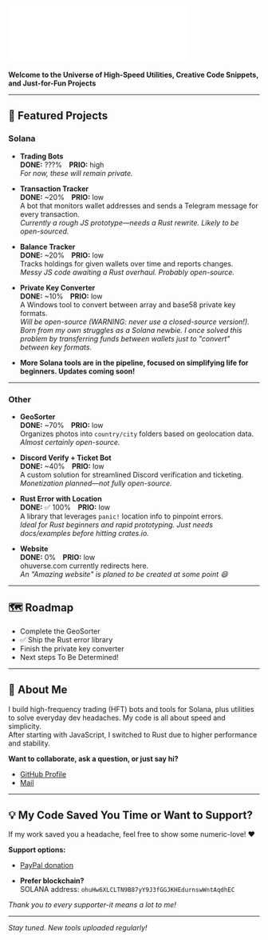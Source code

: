 ![OhuVerse_Logo](./assets/logo_white_transparent_bg.png)

**Welcome to the Universe of High-Speed Utilities, Creative Code Snippets, and Just-for-Fun Projects**

---

## 🚀 Featured Projects

### **Solana**

- **Trading Bots**  
  **DONE:** ???% **PRIO:** high  
  *For now, these will remain private.*

- **Transaction Tracker**  
  **DONE:** ~20% **PRIO:** low  
  A bot that monitors wallet addresses and sends a Telegram message for every transaction.  
  *Currently a rough JS prototype—needs a Rust rewrite. Likely to be open-sourced.*

- **Balance Tracker**  
  **DONE:** ~20% **PRIO:** low  
  Tracks holdings for given wallets over time and reports changes.  
  *Messy JS code awaiting a Rust overhaul. Probably open-source.*

- **Private Key Converter**  
  **DONE:** ~10% **PRIO:** low  
  A Windows tool to convert between array and base58 private key formats.  
  *Will be open-source (WARNING: never use a closed-source version!).  
  Born from my own struggles as a Solana newbie. I once solved this problem by transferring funds between wallets just to "convert" between key formats.*

- **More Solana tools are in the pipeline, focused on simplifying life for beginners. Updates coming soon!**

---
### **Other**
- **GeoSorter**  
  **DONE:** ~70% **PRIO:** low  
  Organizes photos into `country/city` folders based on geolocation data.  
  *Almost certainly open-source.*

- **Discord Verify + Ticket Bot**  
  **DONE:** ~40% **PRIO:** low  
  A custom solution for streamlined Discord verification and ticketing.  
  *Monetization planned—not fully open-source.*

- **Rust Error with Location**  
  **DONE:** ✅ 100% **PRIO:** low  
  A library that leverages `panic!` location info to pinpoint errors.  
  *Ideal for Rust beginners and rapid prototyping. Just needs docs/examples before hitting crates.io.*

- **Website**  
  **DONE:** 0% **PRIO:** low  
  ohuverse.com currently redirects here.  
  *An "Amazing website" is planed to be created at some point 😄*

---

## 🗺️ Roadmap

- Complete the GeoSorter
- ✅ Ship the Rust error library
- Finish the private key converter
- Next steps To Be Determined!

---

## 👋 About Me

I build high-frequency trading (HFT) bots and tools for Solana, plus utilities to solve everyday dev headaches. My code is all about speed and simplicity.  
After starting with JavaScript, I switched to Rust due to higher performance and stability.

**Want to collaborate, ask a question, or just say hi?**

- [GitHub Profile](https://github.com/OHUVERSE)  
- [Mail](gh_contact@ohuverse.com)

---

## 💡 My Code Saved You Time or Want to Support?

If my work saved you a headache, feel free to show some numeric-love! ♥

**Support options:**

- [PayPal donation](https://www.paypal.com/donate/?hosted_button_id=CGRG2DCYY2HB2)  

- **Prefer blockchain?**  
  SOLANA address: `ohuHw6XLCLTN9B87yY9J3fGGJKHEdurnswWntAqdhEC`

*Thank you to every supporter-it means a lot to me!*


---

_Stay tuned. New tools uploaded regularly!_
